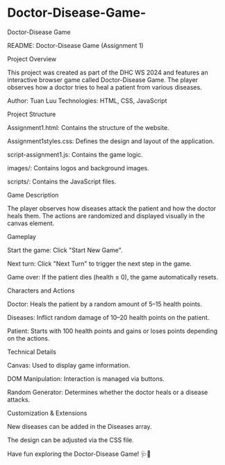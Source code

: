 # Doctor-Disease-Game-
Doctor-Disease Game 

README: Doctor-Disease Game (Assignment 1)

Project Overview

This project was created as part of the DHC WS 2024 and features an interactive browser game called Doctor-Disease Game. The player observes how a doctor tries to heal a patient from various diseases.

Author: Tuan Luu 
Technologies: HTML, CSS, JavaScript

Project Structure

Assignment1.html: Contains the structure of the website.

Assignment1styles.css: Defines the design and layout of the application.

script-assignment1.js: Contains the game logic.

images/: Contains logos and background images.

scripts/: Contains the JavaScript files.

Game Description

The player observes how diseases attack the patient and how the doctor heals them. The actions are randomized and displayed visually in the canvas element.

Gameplay

Start the game: Click "Start New Game".

Next turn: Click "Next Turn" to trigger the next step in the game.

Game over: If the patient dies (health ≤ 0), the game automatically resets.

Characters and Actions

Doctor: Heals the patient by a random amount of 5–15 health points.

Diseases: Inflict random damage of 10–20 health points on the patient.

Patient: Starts with 100 health points and gains or loses points depending on the actions.

Technical Details

Canvas: Used to display game information.

DOM Manipulation: Interaction is managed via buttons.

Random Generator: Determines whether the doctor heals or a disease attacks.

Customization & Extensions

New diseases can be added in the Diseases array.

The design can be adjusted via the CSS file.



Have fun exploring the Doctor-Disease Game! 🩺🦠
